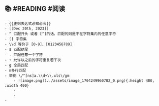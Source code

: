 ## 📚 #READING #阅读
	- {{正则表达式必知必会}}
	- [[Dec 20th, 2023]]
	- ^ 匹配开头 或者 [^]的话，匹配的则是不在字符集内的任意字符
	- [] 字符集
	- \\d 等价于 [0-9]、[0123456789]
	- $ 匹配结尾
	- . 匹配任意一个字符
	- + 允许以之前的字符重复若干次
	- g 全局匹配
	- m多行匹配
	- 举例 \/^[ns]a.\\d+\\.xls\/gm
		- ![image.png](../assets/image_1704249960702_0.png){:height 400, :width 400}
		-
		-
	-